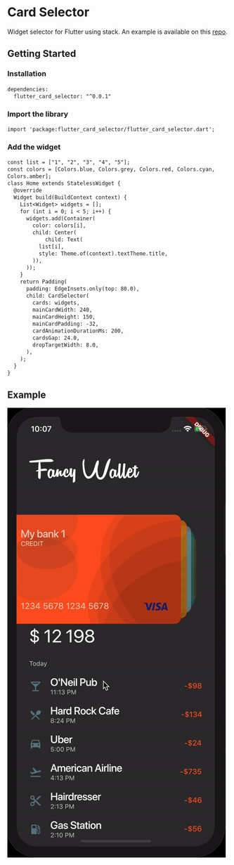 # Card Selector

Widget selector for Flutter using stack. An example is available on this [repo](https://github.com/victorbonnet/flutter_fancy_wallet).

## Getting Started

### Installation
```
dependencies:
  flutter_card_selector: "^0.0.1"
```

### Import the library
```
import 'package:flutter_card_selector/flutter_card_selector.dart';
```

### Add the widget
```
const list = ["1", "2", "3", "4", "5"];
const colors = [Colors.blue, Colors.grey, Colors.red, Colors.cyan, Colors.amber];
class Home extends StatelessWidget {
  @override
  Widget build(BuildContext context) {
    List<Widget> widgets = [];
    for (int i = 0; i < 5; i++) {
      widgets.add(Container(
        color: colors[i],
        child: Center(
            child: Text(
          list[i],
          style: Theme.of(context).textTheme.title,
        )),
      ));
    }
    return Padding(
      padding: EdgeInsets.only(top: 80.0),
      child: CardSelector(
        cards: widgets,
        mainCardWidth: 240,
        mainCardHeight: 150,
        mainCardPadding: -32,
        cardAnimationDurationMs: 200,
        cardsGap: 24.0,
        dropTargetWidth: 8.0,
      ),
    );
  }
}
```


## Example
![](fancy.gif)